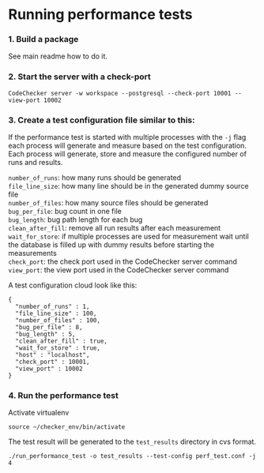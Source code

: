 # Running performance tests

### 1. Build a package

See main readme how to do it.

### 2. Start the server with a check-port

```
CodeChecker server -w workspace --postgresql --check-port 10001 --view-port 10002
```

### 3. Create a test configuration file similar to this:

If the performance test is started with multiple processes with the `-j` flag each process will
generate and measure based on the test configuration.  
Each process will generate, store and measure the configured number of runs and results.

`number_of_runs`: how many runs should be generated  
`file_line_size`: how many line should be in the generated dummy source file  
`number_of_files`: how many source files should be generated  
`bug_per_file`: bug count in one file  
`bug_length`: bug path length for each bug  
`clean_after_fill`: remove all run results after each measurement  
`wait_for_store`: if multiple processes are used for measurement wait until the database is filled up with dummy results before starting the measurements  
`check_port`: the check port used in the CodeChecker server command  
`view_port`: the view port used in the CodeChecker server command  

A test configuration cloud look like this:  
```
{
  "number_of_runs" : 1,
  "file_line_size" : 100,
  "number_of_files" : 100,
  "bug_per_file" : 8,
  "bug_length" : 5,
  "clean_after_fill" : true,
  "wait_for_store" : true,
  "host" : "localhost",
  "check_port" : 10001,
  "view_port" : 10002
}
```

### 4. Run the performance test

Activate virtualenv
~~~~~~{.sh}
source ~/checker_env/bin/activate
~~~~~~

The test result will be generated to the `test_results` directory in cvs format.

```
./run_performance_test -o test_results --test-config perf_test.conf -j 4
```

